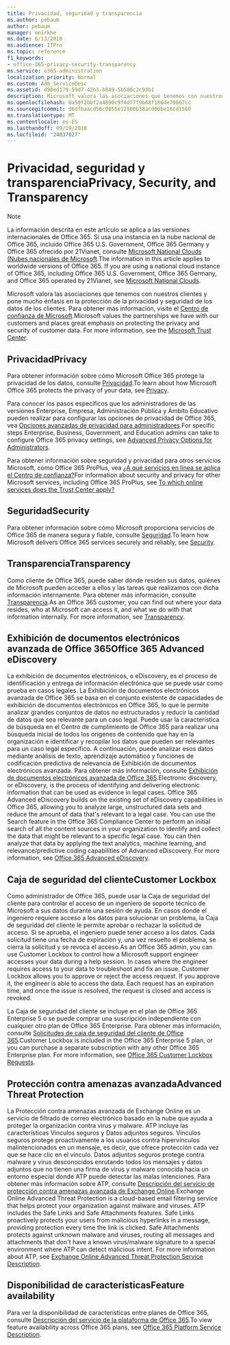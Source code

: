 ```yaml
---
title: Privacidad, seguridad y transparencia
ms.author: pebaum
author: pebaum
manager: mnirkhe
ms.date: 6/13/2018
ms.audience: ITPro
ms.topic: reference
f1_keywords:
- office-365-privacy-security-transparency
ms.service: o365-administration
localization_priority: Normal
ms.custom: Adm_ServiceDesc
ms.assetid: d90ed179-59d7-42b3-b849-5b580c2c93b1
description: Microsoft valora las asociaciones que tenemos con nuestros clientes y pone mucho énfasis en la protección de la privacidad y seguridad de los datos de los clientes. Para obtener más información, visite el Centro de confianza de Microsoft.
ms.openlocfilehash: 8a50f2bbf2a4890c9f4d77f9b68f186de79867cc
ms.sourcegitcommit: d6dfbaacd56c0855e12500b38acd06be16cd1560
ms.translationtype: MT
ms.contentlocale: es-ES
ms.lasthandoff: 09/19/2018
ms.locfileid: "24037027"
---
```

# <a name="privacy-security-and-transparency"></a><span data-ttu-id="2f4f5-104">Privacidad, seguridad y transparencia</span><span class="sxs-lookup"><span data-stu-id="2f4f5-104">Privacy, Security, and Transparency</span></span>

> [!NOTE]
> <span data-ttu-id="2f4f5-p102">La información descrita en este artículo se aplica a las versiones internacionales de Office 365. Si usa una instancia en la nube nacional de Office 365, incluido Office 365 U.S. Government, Office 365 Germany y Office 365 ofrecido por 21Vianet, consulte [Microsoft National Clouds (Nubes nacionales de Microsoft](https://go.microsoft.com/fwlink/?linkid=841582).</span><span class="sxs-lookup"><span data-stu-id="2f4f5-p102">The information in this article applies to worldwide versions of Office 365. If you are using a national cloud instance of Office 365, including Office 365 U.S. Government, Office 365 Germany, and Office 365 operated by 21Vianet, see [Microsoft National Clouds](https://go.microsoft.com/fwlink/?linkid=841582).</span></span> 
  
<span data-ttu-id="2f4f5-p103">Microsoft valora las asociaciones que tenemos con nuestros clientes y pone mucho énfasis en la protección de la privacidad y seguridad de los datos de los clientes. Para obtener más información, visite el [Centro de confianza de Microsoft](http://go.microsoft.com/fwlink/?LinkID=717951&amp;clcid=0x409).</span><span class="sxs-lookup"><span data-stu-id="2f4f5-p103">Microsoft values the partnerships we have with our customers and places great emphasis on protecting the privacy and security of customer data. For more information, see the [Microsoft Trust Center](http://go.microsoft.com/fwlink/?LinkID=717951&amp;clcid=0x409).</span></span>
  
## <a name="privacy"></a><span data-ttu-id="2f4f5-109">Privacidad</span><span class="sxs-lookup"><span data-stu-id="2f4f5-109">Privacy</span></span>

<span data-ttu-id="2f4f5-110">Para obtener información sobre cómo Microsoft Office 365 protege la privacidad de los datos, consulte [Privacidad](http://go.microsoft.com/fwlink/?LinkID=717953&amp;clcid=0x409).</span><span class="sxs-lookup"><span data-stu-id="2f4f5-110">To learn about how Microsoft Office 365 protects the privacy of your data, see [Privacy](http://go.microsoft.com/fwlink/?LinkID=717953&amp;clcid=0x409).</span></span> 
  
<span data-ttu-id="2f4f5-111">Para conocer los pasos específicos que los administradores de las versiones Enterprise, Empresa, Administración Pública y Ámbito Educativo pueden realizar para configurar las opciones de privacidad de Office 365, vea [Opciones avanzadas de privacidad para administradores](https://go.microsoft.com/fwlink/p/?LinkID=285202).</span><span class="sxs-lookup"><span data-stu-id="2f4f5-111">For specific steps Enterprise, Business, Government, and Education admins can take to configure Office 365 privacy settings, see [Advanced Privacy Options for Administrators](https://go.microsoft.com/fwlink/p/?LinkID=285202).</span></span>
  
<span data-ttu-id="2f4f5-112">Para obtener información sobre seguridad y privacidad para otros servicios Microsoft, como Office 365 ProPlus, vea [¿A qué servicios en línea se aplica el Centro de confianza?](https://go.microsoft.com/fwlink/p/?LinkID=281962)</span><span class="sxs-lookup"><span data-stu-id="2f4f5-112">For information about security and privacy for other Microsoft services, including Office 365 ProPlus, see [To which online services does the Trust Center apply?](https://go.microsoft.com/fwlink/p/?LinkID=281962)</span></span>
  
## <a name="security"></a><span data-ttu-id="2f4f5-113">Seguridad</span><span class="sxs-lookup"><span data-stu-id="2f4f5-113">Security</span></span>

<span data-ttu-id="2f4f5-114">Para obtener información sobre cómo Microsoft proporciona servicios de Office 365 de manera segura y fiable, consulte [Seguridad](http://go.microsoft.com/fwlink/?LinkID=717954&amp;clcid=0x409).</span><span class="sxs-lookup"><span data-stu-id="2f4f5-114">To learn how Microsoft delivers Office 365 services securely and reliably, see [Security](http://go.microsoft.com/fwlink/?LinkID=717954&amp;clcid=0x409).</span></span>
  
## <a name="transparency"></a><span data-ttu-id="2f4f5-115">Transparencia</span><span class="sxs-lookup"><span data-stu-id="2f4f5-115">Transparency</span></span>

<span data-ttu-id="2f4f5-p104">Como cliente de Office 365, puede saber dónde residen sus datos, quiénes de Microsoft pueden acceder a ellos y las tareas que realizamos con dicha información internamente. Para obtener más información, consulte [Transparencia](http://go.microsoft.com/fwlink/?LinkID=717955&amp;clcid=0x409).</span><span class="sxs-lookup"><span data-stu-id="2f4f5-p104">As an Office 365 customer, you can find out where your data resides, who at Microsoft can access it, and what we do with that information internally. For more information, see [Transparency](http://go.microsoft.com/fwlink/?LinkID=717955&amp;clcid=0x409).</span></span>
  
## <a name="office-365-advanced-ediscovery"></a><span data-ttu-id="2f4f5-118">Exhibición de documentos electrónicos avanzada de Office 365</span><span class="sxs-lookup"><span data-stu-id="2f4f5-118">Office 365 Advanced eDiscovery</span></span>

<span data-ttu-id="2f4f5-p105">La exhibición de documentos electrónicos, o eDiscovery, es el proceso de identificación y entrega de información electrónica que se puede usar como prueba en casos legales. La Exhibición de documentos electrónicos avanzada de Office 365 se basa en el conjunto existente de capacidades de exhibición de documentos electrónicos en Office 365, lo que le permite analizar grandes conjuntos de datos no estructurados y reducir la cantidad de datos que sea relevante para un caso legal. Puede usar la característica de búsqueda en el Centro de cumplimiento de Office 365 para realizar una búsqueda inicial de todos los orígenes de contenido que hay en la organización e identificar y recopilar los datos que pueden ser relevantes para un caso legal específico. A continuación, puede analizar esos datos mediante análisis de texto, aprendizaje automático y funciones de codificación predictiva de relevancia de Exhibición de documentos electrónicos avanzada. Para obtener más información, consulte [Exhibición de documentos electrónicos avanzada de Office 365](http://go.microsoft.com/fwlink/?LinkID=717971&amp;clcid=0x409).</span><span class="sxs-lookup"><span data-stu-id="2f4f5-p105">Electronic discovery, or eDiscovery, is the process of identifying and delivering electronic information that can be used as evidence in legal cases. Office 365 Advanced eDiscovery builds on the existing set of eDiscovery capabilities in Office 365, allowing you to analyze large, unstructured data sets and reduce the amount of data that's relevant to a legal case. You can use the Search feature in the Office 365 Compliance Center to perform an initial search of all the content sources in your organization to identify and collect the data that might be relevant to a specific legal case. You can then analyze that data by applying the text analytics, machine learning, and relevance/predictive coding capabilities of Advanced eDiscovery. For more information, see [Office 365 Advanced eDiscovery](http://go.microsoft.com/fwlink/?LinkID=717971&amp;clcid=0x409).</span></span>
  
## <a name="customer-lockbox"></a><span data-ttu-id="2f4f5-124">Caja de seguridad del cliente</span><span class="sxs-lookup"><span data-stu-id="2f4f5-124">Customer Lockbox</span></span>

<span data-ttu-id="2f4f5-p106">Como administrador de Office 365, puede usar la Caja de seguridad del cliente para controlar el acceso de un ingeniero de soporte técnico de Microsoft a sus datos durante una sesión de ayuda. En casos donde el ingeniero requiere acceso a los datos para solucionar un problema, la Caja de seguridad del cliente le permite aprobar o rechazar la solicitud de acceso. Si se aprueba, el ingeniero puede tener acceso a los datos. Cada solicitud tiene una fecha de expiración y, una vez resuelto el problema, se cierra la solicitud y se revoca el acceso.</span><span class="sxs-lookup"><span data-stu-id="2f4f5-p106">As an Office 365 admin, you can use Customer Lockbox to control how a Microsoft support engineer accesses your data during a help session. In cases where the engineer requires access to your data to troubleshoot and fix an issue, Customer Lockbox allows you to approve or reject the access request. If you approve it, the engineer is able to access the data. Each request has an expiration time, and once the issue is resolved, the request is closed and access is revoked.</span></span>
  
<span data-ttu-id="2f4f5-p107">La Caja de seguridad del cliente se incluye en el plan de Office 365 Enterprise 5 o se puede comprar una suscripción independiente con cualquier otro plan de Office 365 Enterprise. Para obtener más información, consulte [Solicitudes de caja de seguridad del cliente de Office 365](http://go.microsoft.com/fwlink/?LinkID=717969&amp;clcid=0x409).</span><span class="sxs-lookup"><span data-stu-id="2f4f5-p107">Customer Lockbox is included in the Office 365 Enterprise 5 plan, or you can purchase a separate subscription with any other Office 365 Enterprise plan. For more information, see [Office 365 Customer Lockbox Requests](http://go.microsoft.com/fwlink/?LinkID=717969&amp;clcid=0x409).</span></span>
  
## <a name="advanced-threat-protection"></a><span data-ttu-id="2f4f5-131">Protección contra amenazas avanzada</span><span class="sxs-lookup"><span data-stu-id="2f4f5-131">Advanced Threat Protection</span></span>

<span data-ttu-id="2f4f5-p108">La Protección contra amenazas avanzada de Exchange Online es un servicio de filtrado de correo electrónico basado en la nube que ayuda a proteger la organización contra virus y malware. ATP incluye las características Vínculos seguros y Datos adjuntos seguros. Vínculos seguros protege proactivamente a los usuarios contra hipervínculos malintencionados en un mensaje, es decir, que ofrece protección cada vez que se hace clic en el vínculo. Datos adjuntos seguros protege contra malware y virus desconocidos enrutando todos los mensajes y datos adjuntos que no tienen una firma de virus y malware conocida hacia un entorno especial donde ATP puede detectar las malas intenciones. Para obtener más información sobre ATP, consulte [Descripción del servicio de protección contra amenazas avanzada de Exchange Online](https://technet.microsoft.com/en-us/library/exchange-online-advanced-threat-protection-service-description.aspx).</span><span class="sxs-lookup"><span data-stu-id="2f4f5-p108">Exchange Online Advanced Threat Protection is a cloud-based email filtering service that helps protect your organization against malware and viruses. ATP includes the Safe Links and Safe Attachments features. Safe Links proactively protects your users from malicious hyperlinks in a message, providing protection every time the link is clicked. Safe Attachments protects against unknown malware and viruses, routing all messages and attachments that don't have a known virus/malware signature to a special environment where ATP can detect malicious intent. For more information about ATP, see [Exchange Online Advanced Threat Protection Service Description](https://technet.microsoft.com/en-us/library/exchange-online-advanced-threat-protection-service-description.aspx).</span></span>
  
## <a name="feature-availability"></a><span data-ttu-id="2f4f5-137">Disponibilidad de características</span><span class="sxs-lookup"><span data-stu-id="2f4f5-137">Feature availability</span></span>

<span data-ttu-id="2f4f5-138">Para ver la disponibilidad de características entre planes de Office 365, consulte [Descripción del servicio de la plataforma de Office 365](https://technet.microsoft.com/en-us/library/office-365-platform-service-description.aspx).</span><span class="sxs-lookup"><span data-stu-id="2f4f5-138">To view feature availability across Office 365 plans, see [Office 365 Platform Service Description](https://technet.microsoft.com/en-us/library/office-365-platform-service-description.aspx).</span></span>
  

